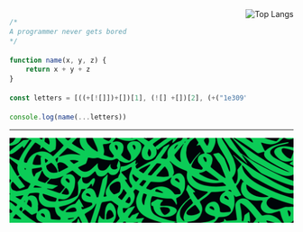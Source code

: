 <img align="right" src="https://github-readme-stats.vercel.app/api/top-langs/?username=alibakersartawi&layout=compact&langs_count=10&title_color=0CCD58&text_color=0CCD58&border_color=0CCD58&icon_color=0CCD58&bg_color=0C0C0C" alt="Top Langs" />

```javascript
/* 
A programmer never gets bored
*/

function name(x, y, z) {
    return x + y + z
}

const letters = [((+[![]])+[])[1], (![] +[])[2], (+("1e309")+[])[3]]

console.log(name(...letters))
```
---

![intertwined](./intertwined.jpg)
